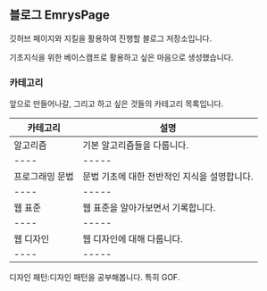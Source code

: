 ## 블로그 EmrysPage

깃허브 페이지와 지킬을 활용하여 진행할 블로그 저장소입니다.

기초지식을 위한 베이스캠프로 활용하고 싶은 마음으로 생성했습니다.

### 카테고리

앞으로 만들어나갈, 그리고 하고 싶은 것들의 카테고리 목록입니다.


카테고리|설명
----|-----
알고리즘|기본 알고리즘들을 다룹니다.
----|-----
프로그래밍 문법|문법 기초에 대한 전반적인 지식을 설명합니다.
----|-----
웹 표준|웹 표준을 알아가보면서 기록합니다.
----|-----
웹 디자인|웹 디자인에 대해 다룹니다.
----|-----
디자인 패턴:디자인 패턴을 공부해봅니다. 특히 GOF.
